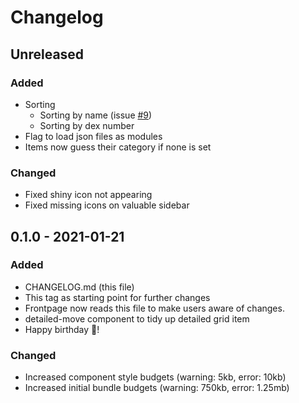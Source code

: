 # Changelog

## Unreleased
### Added
- Sorting
    - Sorting by name (issue [#9])
    - Sorting by dex number
- Flag to load json files as modules
- Items now guess their category if none is set
    
### Changed
- Fixed shiny icon not appearing 
- Fixed missing icons on valuable sidebar

## 0.1.0 - 2021-01-21
### Added
- CHANGELOG.md (this file)
- This tag as starting point for further changes
- Frontpage now reads this file to make users aware of changes.
- detailed-move component to tidy up detailed grid item
- Happy birthday 🥝!

### Changed
- Increased component style budgets (warning: 5kb, error: 10kb)
- Increased initial bundle budgets (warning: 750kb, error: 1.25mb)


[#9]: https://github.com/koenigderluegner/poketrades/issues/9
